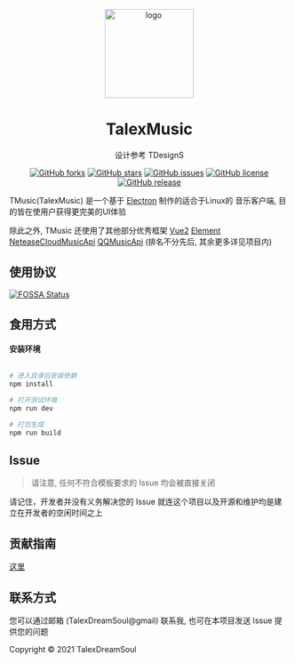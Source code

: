 <div align="center">

  <img width="160" src="https://s2.loli.net/2021/12/18/lJTugbo2dyv4ZEw.png" alt="logo">

  <h1>TalexMusic</h1>

设计参考 TDesignS

[![GitHub forks](https://img.shields.io/github/forks/TalexDreamSoul/talexmusic?style=flat-square)](https://github.com/TalexDreamSoul/talexmusic/network)
[![GitHub stars](https://img.shields.io/github/stars/TalexDreamSoul/talexmusic?style=flat-square)](https://github.com/TalexDreamSoul/talexmusic/stargazers)
[![GitHub issues](https://img.shields.io/github/issues/TalexDreamSoul/talexmusic?style=flat-square)](https://github.com/TalexDreamSoul/talexmusic/issues)
[![GitHub license](https://img.shields.io/github/license/TalexDreamSoul/talexmusic?style=flat-square)](https://github.com/TalexDreamSoul/talexmusic/blob/main/LICENSE)
[![GitHub release](https://img.shields.io/badge/release-1.0.0-1e73a8?style=flat-square)](https://github.com/TalexDreamSoul/talexmusic/releases)

</div>

TMusic(TalexMusic) 是一个基于 [Electron](https://www.electronjs.org/) 制作的适合于Linux的 音乐客户端, 目的皆在使用户获得更完美的UI体验

除此之外, TMusic 还使用了其他部分优秀框架 [Vue2](https://cn.vuejs.org/) [Element](https://element.elme.io/#/zh-CN) [NeteaseCloudMusicApi](https://github.com/Binaryify/NeteaseCloudMusicApi) [QQMusicApi](https://github.com/jsososo/QQMusicApi) (排名不分先后, 其余更多详见项目内)

<div align="center">
</div>

## 使用协议

[![FOSSA Status](https://app.fossa.com/api/projects/git%2Bgithub.com%2FTalexDreamSoul%2Ftalexmusic.svg?type=large)](https://app.fossa.com/projects/git%2Bgithub.com%2FTalexDreamSoul%2Ftalexmusic?ref=badge_large)

## 食用方式

#### 安装环境

``` bash

# 进入目录后安装依赖
npm install

# 打开测试环境
npm run dev

# 打包生成
npm run build

```

## Issue

> 请注意, 任何不符合模板要求的 Issue 均会被直接关闭

请记住，开发者并没有义务解决您的 Issue 就连这个项目以及开源和维护均是建立在开发者的空闲时间之上

## 贡献指南

[这里](.github/contribute/README.md)

## 联系方式

您可以通过邮箱 (TalexDreamSoul@gmail) 联系我, 也可在本项目发送 Issue 提供您的问题

Copyright © 2021 TalexDreamSoul
